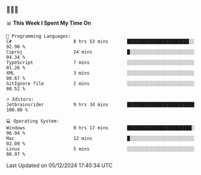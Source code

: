 ### 👋👋👋
<!--START_SECTION:waka-->
📊 **This Week I Spent My Time On** 

```text
💬 Programming Languages: 
C#                       8 hrs 53 mins       ███████████████████████░░   92.90 % 
Csproj                   24 mins             █░░░░░░░░░░░░░░░░░░░░░░░░   04.34 % 
TypeScript               7 mins              ░░░░░░░░░░░░░░░░░░░░░░░░░   01.26 % 
XML                      3 mins              ░░░░░░░░░░░░░░░░░░░░░░░░░   00.67 % 
GitIgnore file           2 mins              ░░░░░░░░░░░░░░░░░░░░░░░░░   00.52 % 

🔥 Editors: 
Jetbrainsrider           9 hrs 34 mins       █████████████████████████   100.00 % 

💻 Operating System: 
Windows                  9 hrs 17 mins       ████████████████████████░   96.94 % 
Mac                      12 mins             █░░░░░░░░░░░░░░░░░░░░░░░░   02.09 % 
Linux                    5 mins              ░░░░░░░░░░░░░░░░░░░░░░░░░   00.97 % 
```


 Last Updated on 05/12/2024 17:40:34 UTC
<!--END_SECTION:waka-->
